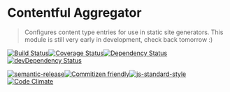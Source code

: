 # Contentful Aggregator

> Configures content type entries for use in static site generators.
This module is still very early in development, check back tomorrow :)

[![Build Status](https://travis-ci.org/declandewet/contentful-aggregator.svg?branch=master)](https://travis-ci.org/declandewet/contentful-aggregator)[![Coverage Status](https://coveralls.io/repos/github/declandewet/contentful-aggregator/badge.svg?branch=master)](https://coveralls.io/github/declandewet/contentful-aggregator?branch=master)[![Dependency Status](https://david-dm.org/declandewet/contentful-aggregator.svg)](https://david-dm.org/declandewet/contentful-aggregator)[![devDependency Status](https://david-dm.org/declandewet/contentful-aggregator/dev-status.svg)](https://david-dm.org/declandewet/contentful-aggregator#info=devDependencies)

[![semantic-release](https://img.shields.io/badge/%20%20%F0%9F%93%A6%F0%9F%9A%80-semantic--release-e10079.svg)](https://github.com/semantic-release/semantic-release)[![Commitizen friendly](https://img.shields.io/badge/commitizen-friendly-brightgreen.svg)](http://commitizen.github.io/cz-cli/)[![js-standard-style](https://img.shields.io/badge/code%20style-standard-brightgreen.svg)](http://standardjs.com/)[![Code Climate](https://codeclimate.com/github/declandewet/contentful-aggregator/badges/gpa.svg)](https://codeclimate.com/github/declandewet/contentful-aggregator)
